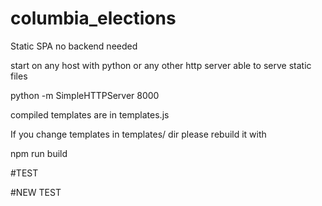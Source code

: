 # columbia_elections

Static SPA no backend needed

start on any host with python or any other http server able to serve static files

python -m SimpleHTTPServer 8000

compiled templates are in templates.js

If you change templates in templates/ dir please rebuild it with

npm run build

#TEST

#NEW TEST

